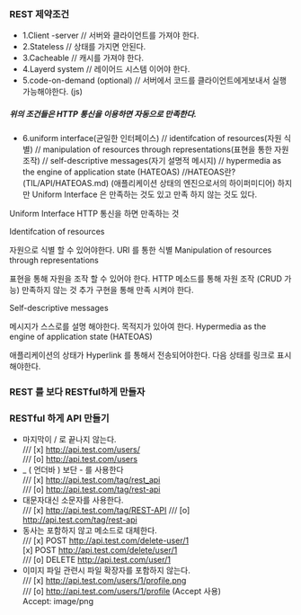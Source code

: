 ### REST 제약조건
- 1.Client -server
// 서버와 클라이언트를 가져야 한다.
- 2.Stateless
// 상태를 가지면 안된다.
- 3.Cacheable
// 캐시를 가져야 한다.
- 4.Layerd system
// 레이어드 시스템 이어야 한다.
- 5.code-on-demand (optional)
// 서버에서 코드를 클라이언트에게보내서 실행 가능해야한다. (js)
##### 위의 조건들은 HTTP 통신을 이용하면 자동으로 만족한다.
- 6.uniform interface(균일한 인터페이스)
// identifcation of resources(자원 식별)
// manipulation of resources through representations(표현을 통한 자원 조작)
// self-descriptive messages(자기 설명적 메시지)
// hypermedia as the engine of application state (HATEOAS) //HATEOAS란? (TIL/API/HATEOAS.md)
(애플리케이션 상태의 엔진으로서의 하이퍼미디어)
하지만 Uniform Interface 은 만족하는 것도 있고 만족 하지 않는 것도 있다.

Uniform Interface
HTTP 통신을 하면 만족하는 것

Identifcation of resources

자원으로 식별 할 수 있어야한다.
URI 를 통한 식별
Manipulation of resources through representations

표현을 통해 자원을 조작 할 수 있어야 한다.
HTTP 메소드를 통해 자원 조작 (CRUD 가능)
만족하지 않는 것 추가 구현을 통해 만족 시켜야 한다.

Self-descriptive messages

메시지가 스스로를 설명 해야한다.
목적지가 있아여 한다.
Hypermedia as the engine of application state (HATEOAS)

애플리케이션의 상태가 Hyperlink 를 통해서 전송되어야한다.
다음 상태를 링크로 표시해야한다.


### REST 를 보다 RESTful하게 만들자


### RESTful 하게 API 만들기

- 마지막이 / 로 끝나지 않는다.    
/// [x]	http://api.test.com/users/     
/// [o] http://api.test.com/users      
- _ ( 언더바 ) 보단 - 를 사용한다    
/// [x] http://api.test.com/tag/rest_api     
/// [o] http://api.test.com/tag/rest-api    
- 대문자대신 소문자를 사용한다.    
/// [x] http://api.test.com/tag/REST-API
/// [o] http://api.test.com/tag/rest-api  
- 동사는 포함하지 않고 메소드로 대체한다.    
/// [x] POST http://api.test.com/delete-user/1   
    [x] POST http://api.test.com/delete/user/1	   
/// [o] DELETE http://api.test.com/user/1    
- 이미지 파일 관련시 파일 확장자를 포함하지 않는다.   
/// [x] http://api.test.com/users/1/profile.png   
/// [o] http://api.test.com/users/1/profile (Accept 사용)    
Accept: image/png   
